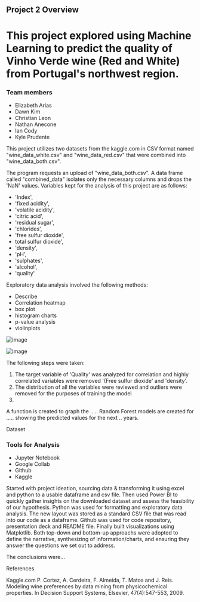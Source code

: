 ## Project 2 Overview
# This project explored using Machine Learning to predict the quality of Vinho Verde wine (Red and White) from Portugal's northwest region. 

### Team members
* Elizabeth Arias <br/>
* Dawn Kim <br/>
* Christian Leon <br/>
* Nathan Anecone <br/>
* Ian Cody <br/>
* Kyle Prudente <br/>

This project utilizes two datasets from the kaggle.com in CSV format named "wine_data_white.csv" and "wine_data_red.csv" that were combined into "wine_data_both.csv".

The program requests an upload of "wine_data_both.csv".
A data frame called "combined_data" isolates only the necessary columns and drops the 'NaN' values.
Variables kept for the analysis of this project are as follows:

- 'Index',  <br/>
- 'fixed acidity',  <br/>
- 'volatile acidity', <br/> 
- 'citric acid', <br/>
- 'residual sugar',  <br/>
- 'chlorides',  <br/>
- 'free sulfur dioxide', <br/>
- total sulfur dioxide', <br/> 
- 'density',  <br/>
- 'pH',  <br/>
- 'sulphates',  <br/>
- 'alcohol', <br/>
- 'quality' <br/>
       
Exploratory data analysis involved the following methods:
* Describe <br/>
* Correlation heatmap <br/>
* box plot <br/>
* histogram charts <br/>
* p-value analysis <br/>
* violinplots <br/>

![image](https://github.com/N8sGit/group_project_2/assets/163077507/7823057f-4225-4b86-90cd-2bc1c8500369)

![image](https://github.com/N8sGit/group_project_2/assets/163077507/b1e2c31c-3d91-44f8-80e7-81ee8836fa87)


The following steps were taken:
1. The target variable of 'Quality' was analyzed for correlation and highly correlated variables were removed '(Free sulfur dioxide' and 'density'.
2. The distribution of all the variables were reviewed and outliers were removed for the purposes of training the model
3.  


A function is created to graph the .....
Random Forest models are created for ..... showing the predicted values for the next .. years.

Dataset

### Tools for Analysis
- Jupyter Notebook
- Google Collab
- Github
- Kaggle


Started with project ideation, sourcing data & transforming it using excel and python to a usable dataframe and csv file. Then used Power BI to quickly gather insights on the downloaded dataset and assess the feasibility of our hypothesis. Python was used for formatting and exploratory data analysis. The new layout was stored as a standard CSV file that was read into our code as a dataframe. Github was used for code repository, presentation deck and README file. Finally built visualizations using Matplotlib. Both top-down and bottom-up approachs were adopted to define the narrative, synthesizing of information/charts, and ensuring they answer the questions we set out to address.

The conclusions were...



References

Kaggle.com
P. Cortez, A. Cerdeira, F. Almeida, T. Matos and J. Reis. Modeling wine preferences by data mining from physicochemical properties. In Decision Support Systems, Elsevier, 47(4):547-553, 2009.
